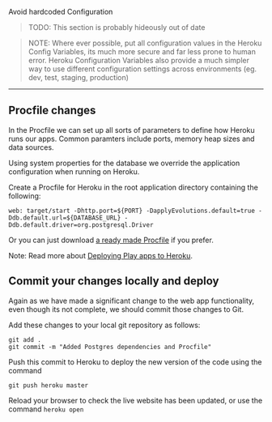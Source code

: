 Avoid hardcoded Configuration

>TODO: This section is probably hideously out of date


> NOTE: Where ever possible, put all configuration values in the Heroku Config Variables, its much more secure and far less prone to human error.  Heroku Configuration Variables also provide a much simpler way to use different configuration settings across environments (eg. dev, test, staging, production) 

---

##  Procfile changes  
  In the Procfile we can set up all sorts of parameters to define how Heroku runs our apps.  Common paramters include ports, memory heap sizes and data sources.
  
  Using system properties for the database we override the application configuration when running on Heroku.  

  Create a Procfile for Heroku in the root application directory containing the following:

    web: target/start -Dhttp.port=${PORT} -DapplyEvolutions.default=true -Ddb.default.url=${DATABASE_URL} -Ddb.default.driver=org.postgresql.Driver

  Or you can just download [a ready made Procfile](resources/Procfile) if you prefer.

  Note: Read more about [Deploying Play apps to Heroku](http://www.playframework.com/documentation/2.1.0/ProductionHeroku).


## Commit your changes locally and deploy

  Again as we have made a significant change to the web app functionality, even though its not complete, we should commit those changes to Git.
  
  Add these changes to your local git repository as follows:
  
    git add .
    git commit -m "Added Postgres dependencies and Procfile"

  Push this commit to Heroku to deploy the new version of the code using the command
  
    git push heroku master

  Reload your browser to check the live website has been updated, or use the command `heroku open`  
